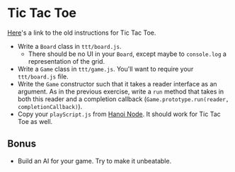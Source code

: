 # Tic Tac Toe

[Here][ruby-ttt]'s a link to the old instructions for Tic Tac Toe.

* Write a `Board` class in `ttt/board.js`.
  * There should be no UI in your `Board`, except maybe to
    `console.log` a representation of the grid.
* Write a `Game` class in `ttt/game.js`. You'll want to require your
`ttt/board.js` file.
* Write the `Game` constructor such that it takes a reader interface as an
argument. As in the previous exercise, write a `run` method that takes in both
this reader and a completion callback (`Game.prototype.run(reader,
completionCallback)`).
* Copy your `playScript.js` from [Hanoi Node][node-ttt]. It should work for Tic Tac Toe as well.

## Bonus
* Build an AI for your game. Try to make it unbeatable.

[ruby-ttt]: ruby_ttt.md
[node-ttt]: ../hanoi_node
